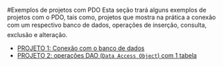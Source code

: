 #Exemplos de projetos com PDO
Esta seção trará alguns exemplos de projetos com o PDO, tais como, projetos que mostra na prática a conexão com um respectivo banco de dados, operações de inserção, consulta, exclusão e alteração. 
* [PROJETO 1: Conexão com o banco de dados](projeto1-conexao.md)
* [PROJETO 2: operações DAO (`Data Access Object`) com 1 tabela](projeto2-dao.md)
